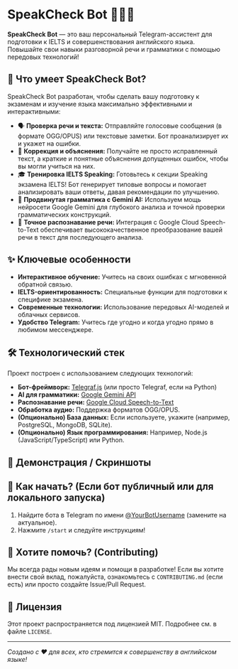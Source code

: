 # SpeakCheck Bot 🤖🇬🇧

**SpeakCheck Bot** — это ваш персональный Telegram-ассистент для подготовки к IELTS и совершенствования английского языка. Повышайте свои навыки разговорной речи и грамматики с помощью передовых технологий!

<!-- Тут можно вставить привлекательный баннер или гифку с демонстрацией бота -->
<!-- ![SpeakCheck Bot Demo GIF](link_to_your_gif_or_image.gif) -->
<!-- Например, если у вас есть логотип: -->
<!-- <p align="center">
  <img src="link_to_your_logo.png" alt="SpeakCheck Bot Logo" width="150"/>
</p> -->

## 🌟 Что умеет SpeakCheck Bot?

SpeakCheck Bot разработан, чтобы сделать вашу подготовку к экзаменам и изучение языка максимально эффективными и интерактивными:

*   🗣️ **Проверка речи и текста:** Отправляйте голосовые сообщения (в формате OGG/OPUS) или текстовые заметки. Бот проанализирует их и укажет на ошибки.
*   📝 **Коррекция и объяснения:** Получайте не просто исправленный текст, а краткие и понятные объяснения допущенных ошибок, чтобы вы могли учиться на них.
*   🎓 **Тренировка IELTS Speaking:** Готовьтесь к секции Speaking экзамена IELTS! Бот генерирует типовые вопросы и помогает анализировать ваши ответы, давая рекомендации по улучшению.
*   🧠 **Продвинутая грамматика с Gemini AI:** Используем мощь нейросети Google Gemini для глубокого анализа и точной проверки грамматических конструкций.
*   🎤 **Точное распознавание речи:** Интеграция с Google Cloud Speech-to-Text обеспечивает высококачественное преобразование вашей речи в текст для последующего анализа.

## ✨ Ключевые особенности

*   **Интерактивное обучение:** Учитесь на своих ошибках с мгновенной обратной связью.
*   **IELTS-ориентированность:** Специальные функции для подготовки к специфике экзамена.
*   **Современные технологии:** Использование передовых AI-моделей и облачных сервисов.
*   **Удобство Telegram:** Учитесь где угодно и когда угодно прямо в любимом мессенджере.

## 🛠️ Технологический стек

Проект построен с использованием следующих технологий:

*   **Бот-фреймворк:** [Telegraf.js](https://telegraf.js.org/) (или просто Telegraf, если на Python)
*   **AI для грамматики:** [Google Gemini API](https://ai.google.dev/gemini-api)
*   **Распознавание речи:** [Google Cloud Speech-to-Text](https://cloud.google.com/speech-to-text)
*   **Обработка аудио:** Поддержка форматов OGG/OPUS.
*   **(Опционально) База данных:** Если используете, укажите (например, PostgreSQL, MongoDB, SQLite).
*   **(Опционально) Язык программирования:** Например, Node.js (JavaScript/TypeScript) или Python.

## 📸 Демонстрация / Скриншоты

<!-- **Обязательно добавьте сюда скриншоты или короткие GIF-анимации, демонстрирующие работу бота!** -->
<!-- Это могут быть: -->
<!-- 1. Пример диалога с ботом, где он исправляет ошибку. -->
<!-- 2. Скриншот генерации вопроса для IELTS. -->
<!-- 3. Процесс отправки голосового сообщения и получения ответа. -->

<!-- Пример: -->
<!-- ### Пример исправления ошибки: -->
<!-- ![Пример исправления](link_to_screenshot_1.png) -->

<!-- ### Генерация вопроса IELTS: -->
<!-- ![Генерация вопроса IELTS](link_to_screenshot_2.png) -->

## 🚀 Как начать? (Если бот публичный или для локального запуска)

<!-- Если бот доступен публично: -->
1.  Найдите бота в Telegram по имени [@YourBotUsername](https://t.me/YourBotUsername) (замените на актуальное).
2.  Нажмите `/start` и следуйте инструкциям!

<!-- Если проект можно запустить локально: -->
<!--
1.  Клонируйте репозиторий: `git clone https://github.com/yourusername/speakcheck-bot.git`
2.  Установите зависимости: `npm install` (или `pip install -r requirements.txt` для Python)
3.  Настройте переменные окружения (API ключи и т.д.) в файле `.env`.
4.  Запустите бота: `npm start` (или `python bot.py`)
-->

## 🤝 Хотите помочь? (Contributing)

<!-- Если вы открыты для контрибьюций -->
Мы всегда рады новым идеям и помощи в разработке! Если вы хотите внести свой вклад, пожалуйста, ознакомьтесь с `CONTRIBUTING.md` (если есть) или просто создайте Issue/Pull Request.

## 📄 Лицензия

<!-- Укажите лицензию, например: -->
Этот проект распространяется под лицензией MIT. Подробнее см. в файле `LICENSE`.

---

*Создано с ❤️ для всех, кто стремится к совершенству в английском языке!*
